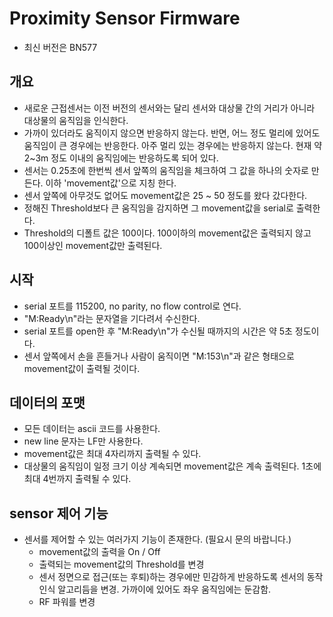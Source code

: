 # Proximity Sensor Firmware
* 최신 버전은 BN577

## 개요
* 새로운 근접센서는 이전 버전의 센서와는 달리 센서와 대상물 간의 거리가 아니라 대상물의 움직임을 인식한다.
* 가까이 있더라도 움직이지 않으면 반응하지 않는다. 반면, 어느 정도 멀리에 있어도 움직임이 큰 경우에는 반응한다. 아주 멀리 있는 경우에는 반응하지 않는다. 현재 약 2~3m 정도 이내의 움직임에는 반응하도록 되어 있다.
* 센서는 0.25초에 한번씩 센서 앞쪽의 움직임을 체크하여 그 값을 하나의 숫자로 만든다. 이하 'movement값'으로 지칭 한다.
* 센서 앞쪽에 아무것도 없어도 movement값은 25 ~ 50 정도를 왔다 갔다한다. 
* 정해진 Threshold보다 큰 움직임을 감지하면 그 movement값을 serial로 출력한다.
* Threshold의 디폴트 값은 100이다. 100이하의 movement값은 출력되지 않고 100이상인 movement값만 출력된다.

## 시작
* serial 포트를 115200, no parity, no flow control로 연다.
* "M:Ready\n"라는 문자열을 기다려서 수신한다.
* serial 포트를 open한 후 "M:Ready\n"가 수신될 때까지의 시간은 약 5초 정도이다.
* 센서 앞쪽에서 손을 흔들거나 사람이 움직이면 "M:153\n"과 같은 형태으로 movement값이 출력될 것이다.

## 데이터의 포맷
* 모든 데이터는 ascii 코드를 사용한다.
* new line 문자는 LF만 사용한다.
* movement값은 최대 4자리까지 출력될 수 있다.
* 대상물의 움직임이 일정 크기 이상 계속되면 movement값은 계속 출력된다. 1초에 최대 4번까지 출력될 수 있다.

## sensor 제어 기능
* 센서를 제어할 수 있는 여러가지 기능이 존재한다. (필요시 문의 바랍니다.)
  * movement값의 출력을 On / Off
  * 출력되는 movement값의 Threshold를 변경
  * 센서 정면으로 접근(또는 후퇴)하는 경우에만 민감하게 반응하도록 센서의 동작 인식 알고리듬을 변경. 가까이에 있어도 좌우 움직임에는 둔감함.
  * RF 파워를 변경
